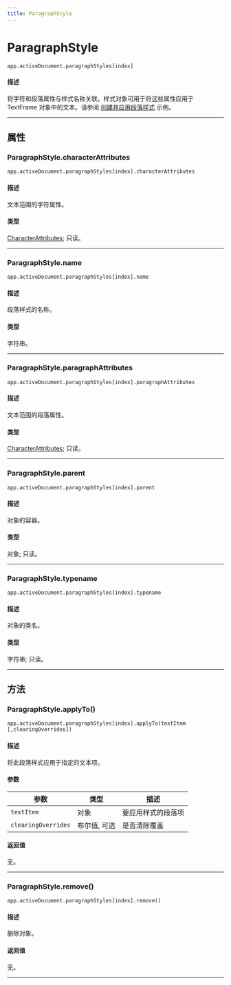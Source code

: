 ```yaml
---
title: ParagraphStyle
---
```

# ParagraphStyle

`app.activeDocument.paragraphStyles[index]`

#### 描述

将字符和段落属性与样式名称关联。样式对象可用于将这些属性应用于 TextFrame 对象中的文本。请参阅 [创建并应用段落样式](../ParagraphStyles#创建并应用段落样式) 示例。

---

## 属性

### ParagraphStyle.characterAttributes

`app.activeDocument.paragraphStyles[index].characterAttributes`

#### 描述

文本范围的字符属性。

#### 类型

[CharacterAttributes](.././CharacterAttributes); 只读。

---

### ParagraphStyle.name

`app.activeDocument.paragraphStyles[index].name`

#### 描述

段落样式的名称。

#### 类型

字符串。

---

### ParagraphStyle.paragraphAttributes

`app.activeDocument.paragraphStyles[index].paragraphAttributes`

#### 描述

文本范围的段落属性。

#### 类型

[CharacterAttributes](.././CharacterAttributes); 只读。

---

### ParagraphStyle.parent

`app.activeDocument.paragraphStyles[index].parent`

#### 描述

对象的容器。

#### 类型

对象; 只读。

---

### ParagraphStyle.typename

`app.activeDocument.paragraphStyles[index].typename`

#### 描述

对象的类名。

#### 类型

字符串; 只读。

---

## 方法

### ParagraphStyle.applyTo()

`app.activeDocument.paragraphStyles[index].applyTo(textItem [,clearingOverrides])`

#### 描述

将此段落样式应用于指定的文本项。

#### 参数

|      参数      |       类型       |            描述            |
| -------------- | ---------------- | -------------------------- |
| `textItem`     | 对象             | 要应用样式的段落项         |
| `clearingOverrides` | 布尔值, 可选 | 是否清除覆盖               |

#### 返回值

无。

---

### ParagraphStyle.remove()

`app.activeDocument.paragraphStyles[index].remove()`

#### 描述

删除对象。

#### 返回值

无。

---